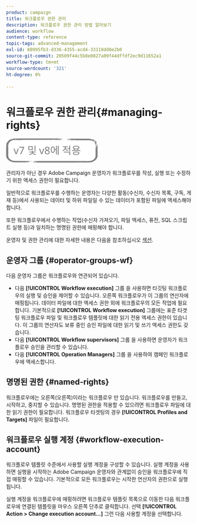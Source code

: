 ```yaml
---
product: campaign
title: 워크플로우 권한 관리
description: 워크플로우 권한 관리 방법 알아보기
audience: workflow
content-type: reference
topic-tags: advanced-management
exl-id: 88995fb3-d336-4355-acd4-33118dd0e2b0
source-git-commit: 20509f44c5b8e0827a09f44dffdf2ec9d11652a1
workflow-type: tm+mt
source-wordcount: '321'
ht-degree: 0%

---
```


# 워크플로우 권한 관리{#managing-rights}

![](../../assets/common.svg)

관리자가 아닌 경우 Adobe Campaign 운영자가 워크플로우를 작성, 실행 또는 수정하기 위한 액세스 권한이 필요합니다.

일반적으로 워크플로우를 수행하는 운영자는 다양한 활동(수신자, 수신자 목록, 구독, 게재 등)에서 사용되는 데이터 및 하위 파일일 수 있는 데이터가 포함된 파일에 액세스해야 합니다.

또한 워크플로우에서 수행하는 작업(수신자 가져오기, 파일 액세스, 퓨전, SQL 스크립트 실행 등)과 일치하는 명명된 권한에 매핑해야 합니다.

운영자 및 권한 관리에 대한 자세한 내용은 다음을 참조하십시오 [섹션](../../platform/using/access-management.md).

## 운영자 그룹 {#operator-groups-wf}

다음 운영자 그룹은 워크플로우와 연관되어 있습니다.

* 다음 **[!UICONTROL Workflow execution]** 그룹 을 사용하면 타깃팅 워크플로우의 실행 및 승인을 제어할 수 있습니다. 오른쪽 워크플로우가 이 그룹의 연산자에 매핑됩니다. 데이터 파일에 대한 액세스 권한 외에 워크플로우의 모든 작업에 필요합니다. 기본적으로 **[!UICONTROL Workflow execution]** 그룹에는 표준 타겟팅 워크플로우 파일 및 워크플로우 템플릿에 대한 읽기 전용 액세스 권한이 있습니다. 이 그룹의 연산자도 보류 중인 승인 파일에 대한 읽기 및 쓰기 액세스 권한도 갖습니다.
* 다음 **[!UICONTROL Workflow supervisors]** 그룹 을 사용하면 운영자가 워크플로우 승인을 관리할 수 있습니다.
* 다음 **[!UICONTROL Operation Managers]** 그룹 을 사용하여 캠페인 워크플로우에 액세스합니다.

## 명명된 권한 {#named-rights}

워크플로우에는 오른쪽(오른쪽)이라는 워크플로우 만 있습니다. 워크플로우를 만들고, 시작하고, 중지할 수 있습니다. 명명된 권한을 적용할 수 있으려면 워크플로우 파일에 대한 읽기 권한이 필요합니다. 워크플로우 타겟팅의 경우 **[!UICONTROL Profiles and Targets]** 파일이 필요합니다.

## 워크플로우 실행 계정 {#workflow-execution-account}

워크플로우 템플릿 수준에서 사용할 실행 계정을 구성할 수 있습니다. 실행 계정을 사용하면 실행을 시작하는 Adobe Campaign 운영자와 관계없이 승인을 워크플로우에 직접 매핑할 수 있습니다. 기본적으로 모든 워크플로우는 시작한 연산자의 권한으로 실행됩니다.

실행 계정을 워크플로우에 매핑하려면 워크플로우 템플릿 목록으로 이동한 다음 워크플로우에 연결된 템플릿을 마우스 오른쪽 단추로 클릭합니다. 선택 **[!UICONTROL Action > Change execution account...]** 그런 다음 사용할 계정을 선택합니다.
